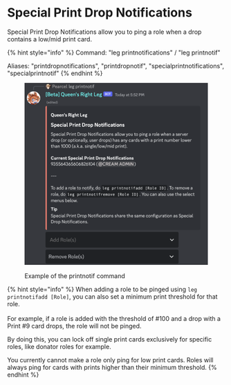 # Special Print Drop Notifications

Special Print Drop Notifications allow you to ping a role when a drop contains a low/mid print card.

{% hint style="info" %}
Command: "leg printnotifications" / "leg printnotif"

Aliases: "printdropnotifications", "printdropnotif", "specialprintnotifications", "specialprintnotif"
{% endhint %}

<figure><img src="../../.gitbook/assets/image.png" alt=""><figcaption><p>Example of the printnotif command</p></figcaption></figure>

{% hint style="info" %}
When adding a role to be pinged using `leg printnotifadd [Role]`, you can also set a minimum print threshold for that role.\
\
For example, if a role is added with the threshold of #100 and a drop with a Print #9 card drops, the role will not be pinged.

By doing this, you can lock off single print cards exclusively for specific roles, like donator roles for example.

You currently cannot make a role only ping for low print cards. Roles will always ping for cards with prints higher than their minimum threshold.
{% endhint %}

